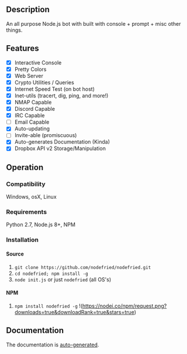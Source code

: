 ## Description
An all purpose Node.js bot with built with console + prompt + misc other things.
## Features
- [x] Interactive Console
- [x] Pretty Colors
- [x] Web Server
- [x] Crypto Utilities / Queries
- [x] Internet Speed Test (on bot host)
- [x] Inet-utils (tracert, dig, ping, and more!)
- [x] NMAP Capable
- [x] Discord Capable
- [x] IRC Capable
- [ ] Email Capable
- [x] Auto-updating
- [ ] Invite-able (promiscuous)
- [x] Auto-generates Documentation (Kinda)
- [x] Dropbox API v2 Storage/Manipulation
## Operation
### Compatibility
Windows, osX, Linux
### Requirements
Python 2.7, Node.js 8+, NPM
### Installation
#### Source
1) `git clone https://github.com/nodefried/nodefried.git`
2) `cd nodefried; npm install -g`
3) `node init.js` or just `nodefried` (all OS's)
#### NPM
1) `npm install nodefried -g`
!(https://nodei.co/npm/request.png?downloads=true&downloadRank=true&stars=true)
## Documentation
The documentation is [auto-generated](../master/docs/DOCS.md).

